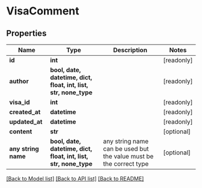 # VisaComment


## Properties
Name | Type | Description | Notes
------------ | ------------- | ------------- | -------------
**id** | **int** |  | [readonly] 
**author** | **bool, date, datetime, dict, float, int, list, str, none_type** |  | [readonly] 
**visa_id** | **int** |  | [readonly] 
**created_at** | **datetime** |  | [readonly] 
**updated_at** | **datetime** |  | [readonly] 
**content** | **str** |  | [optional] 
**any string name** | **bool, date, datetime, dict, float, int, list, str, none_type** | any string name can be used but the value must be the correct type | [optional]

[[Back to Model list]](../README.md#documentation-for-models) [[Back to API list]](../README.md#documentation-for-api-endpoints) [[Back to README]](../README.md)


